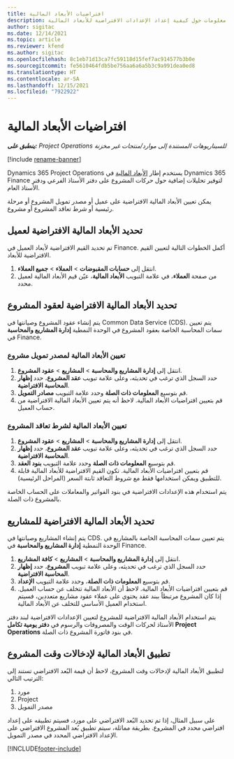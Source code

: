 ```yaml
---
title: افتراضيات الأبعاد المالية
description: يقدم هذا الموضوع معلومات حول كيفية إعداد الإعدادات الافتراضية للأبعاد المالية.
author: sigitac
ms.date: 12/14/2021
ms.topic: article
ms.reviewer: kfend
ms.author: sigitac
ms.openlocfilehash: 8c1eb71d13ca7fc59118d15fef7ac914577b3b0e
ms.sourcegitcommit: fe5610464fdb5be756aa6a6a5b3c9a991dea0ed8
ms.translationtype: HT
ms.contentlocale: ar-SA
ms.lasthandoff: 12/15/2021
ms.locfileid: "7922922"
---
```

# <a name="financial-dimension-defaults"></a>افتراضيات الأبعاد المالية

_**ينطبق على:** Project Operations للسيناريوهات المستندة إلى موارد/منتجات غير مخزنة‬_

[!include [rename-banner](~/includes/cc-data-platform-banner.md)]

Dynamics 365 Project Operations يستخدم إطار [الأبعاد المالية](/dynamics365/finance/general-ledger/financial-dimensions) في Dynamics 365 Finance لتوفير تحليلات إضافية حول حركات المشروع على دفتر الأستاذ الفرعي ودفتر الأستاذ العام.

يمكن تعيين الأبعاد المالية الافتراضية على عميل أو مصدر تمويل المشروع أو مرحلة رئيسية أو شرط تعاقد المشروع أو مشروع.

## <a name="define-default-financial-dimensions-for-a-customer"></a>تحديد الأبعاد المالية الافتراضية لعميل

تم تحديد القيم الافتراضية لأبعاد العميل في Finance. أكمل الخطوات التالية لتعيين القيم الافتراضية للأبعاد.

1. انتقل إلى **حسابات المقبوضات** > **العملاء** > **جميع العملاء**.
2. من صفحة **العملاء**، في علامة التبويب **الأبعاد المالية**، عيّن قيم الأبعاد المالية لعميل محدد.

## <a name="define-default-financial-dimensions-for-project-contracts"></a>تحديد الأبعاد المالية الافتراضية لعقود المشروع

يتم إنشاء عقود المشروع وصيانتها في Common Data Service (CDS). يتم تعيين سمات المحاسبة الخاصة بعقود المشروع في الوحدة النمطية **إدارة المشاريع والمحاسبة** في Finance.

### <a name="set-financial-dimensions-for-a-project-funding-source"></a>تعيين الأبعاد المالية لمصدر تمويل مشروع

1. انتقل إلى **إدارة المشاريع والمحاسبة** > **المشاريع** > **عقود المشروع**.
2. حدد السجل الذي ترغب في تحديثه، وعلى علامة تبويب **عقد المشروع**، حدد **إظهار المحاسبة الافتراضية**.
3. قم بتوسيع **المعلومات ذات الصلة** وحدد علامة التبويب **مصادر التمويل**.
4. قم بتعيين افتراضيات الأبعاد المالية. لاحظ أنه يتم تعيين الأبعاد المالية الافتراضية من حساب العميل.

### <a name="set-financial-dimensions-for-a-project-contract-line"></a>تعيين الأبعاد المالية لشرط تعاقد المشروع

1. انتقل إلى **إدارة المشاريع والمحاسبة** > **المشاريع** > **عقود المشروع**.
2. حدد السجل الذي ترغب في تحديثه، وعلى علامة تبويب **عقد المشروع**، حدد **إظهار المحاسبة الافتراضية**.
3. قم بتوسيع **المعلومات ذات الصلة** وحدد علامة التبويب **بنود العقد**.
4. قم بتعيين افتراضيات الأبعاد المالية. تكون القيم الافتراضية للأبعاد المالية قابلة للتطبيق ويمكن استخدامها فقط مع شروط التعاقد ثابتة السعر (المراحل الرئيسية).

يتم استخدام هذه الإعدادات الافتراضية في بنود الفواتير والمعاملات على الحساب الخاصة بالمشروع ذات الصلة.

## <a name="define-default-financial-dimensions-for-projects"></a>تحديد الأبعاد المالية الافتراضية للمشاريع

يتم إنشاء المشاريع وصيانتها في CDS. يتم تعيين سمات المحاسبة الخاصة بالمشاريع في الوحدة النمطية **إدارة المشاريع والمحاسبة** في Finance.

1. انتقل إلى **إدارة المشاريع والمحاسبة** > **المشاريع** > **كافة المشاريع**.
2. حدد السجل الذي ترغب في تحديثه، وعلى علامة تبويب **المشروع**، حدد **إظهار المحاسبة الافتراضية**.
3. قم بتوسيع **المعلومات ذات الصلة**، وحدد علامة التبويب **الإعداد**.
4. قم بتعيين افتراضيات الأبعاد المالية. لاحظ أن الأبعاد المالية تتخلف عن حساب العميل. إذا كان المشروع مرتبطاً ببند عقد يحتوي على عملاء عقود مشاريع متعددين، فسيتم استخدام العميل الأساسي للتخلف عن الأبعاد المالية.

يتم استخدام الأبعاد المالية الافتراضية للمشروع لتعيين الإعدادات الافتراضية لبند دفتر الأستاذ لحركات الوقت والمصروفات والرسوم في **دفتر يومية تكامل Project Operations** في بنود فاتورة المشروع ذات الصلة.

## <a name="apply-financial-dimensions-for-project-time-entries"></a>تطبيق الأبعاد المالية لإدخالات وقت المشروع
لتطبيق الأبعاد المالية لإدخالات وقت المشروع، لاحظ أن قيمة البُعد الافتراضي تستند إلى الترتيب التالي:

1. مورد
2. Project
3. مصدر التمويل

على سبيل المثال، إذا تم تحديد البُعد الافتراضي على مورد، فسيتم تطبيقه على إعداد افتراضي محدد في المشروع. بطريقة مماثلة، سيتم تطبيق بُعد المشروع الافتراضي على الإعداد الافتراضي المحدد في مصدر التمويل.


[!INCLUDE[footer-include](../includes/footer-banner.md)]
